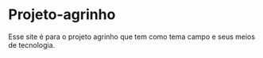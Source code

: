 # Projeto-agrinho
Esse site é para o projeto agrinho que tem como tema campo e seus meios de tecnologia.
